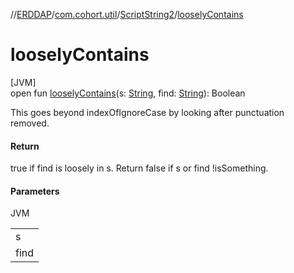 //[ERDDAP](../../../index.md)/[com.cohort.util](../index.md)/[ScriptString2](index.md)/[looselyContains](loosely-contains.md)

# looselyContains

[JVM]\
open fun [looselyContains](loosely-contains.md)(s: [String](https://docs.oracle.com/en/java/javase/21/docs/api/java.base/java/lang/String.html), find: [String](https://docs.oracle.com/en/java/javase/21/docs/api/java.base/java/lang/String.html)): Boolean

This goes beyond indexOfIgnoreCase by looking after punctuation removed.

#### Return

true if find is loosely in s. Return false if s or find !isSomething.

#### Parameters

JVM

| |
|---|
| s |
| find |